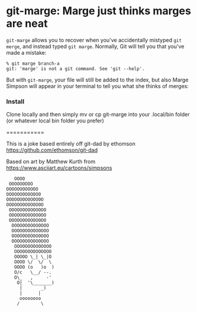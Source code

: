 git-marge: Marge just thinks marges are neat
=======

`git-marge` allows you to recover when you've accidentally mistyped `git merge`,
and instead typed `git marge`.  Normally, Git will tell you that you've made
a mistake:

```
% git marge branch-a
git: 'marge' is not a git command. See 'git --help'.
```

But with `git-marge`, your file will still be added to the index, but also Marge Simpson will appear in your terminal to tell you what she thinks of merges:


### Install
Clone locally and then simply mv or cp git-marge into your .local/bin folder (or whatever local bin folder you prefer)

===========

This is a joke based entirely off git-dad by ethomson
https://github.com/ethomson/git-dad

Based on art by Matthew Kurth
from https://www.asciiart.eu/cartoons/simpsons

```
   OOOO
 OOOOOOOOO
OOOOOOOOOOOO
OOOOOOOOOOOOO
OOOOOOOOOOOOOO
OOOOOOOOOOOOOO
 OOOOOOOOOOOOOO
 OOOOOOOOOOOOOO
 OOOOOOOOOOOOOO
  OOOOOOOOOOOOOO
  OOOOOOOOOOOOOO
  OOOOOOOOOOOOOO
  OOOOOOOOOOOOOO
   OOOOOOOOOOOOOO
   OOOOOOOOOOOOOO
   OOOOO \_| \_|O
   OOOO \/  \/  \
   OOOO (o   )o  )
   O/c   \__/ --.
   O\_   ,     -'
    O|  '\_______)
     |       _)
     |      |
     oooooooo
    /        \
```
